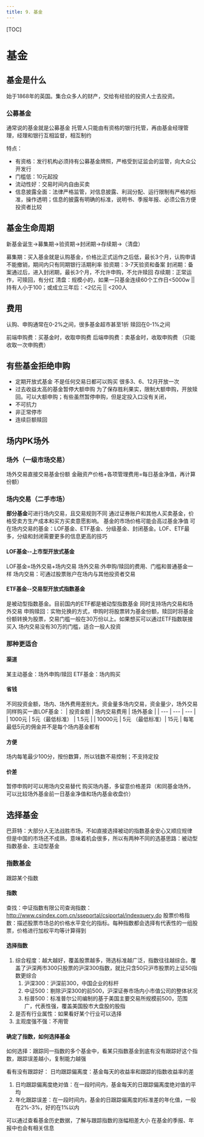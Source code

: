 ```yaml
---
title: 9. 基金
---
```


[TOC]

# 基金
## 基金是什么
始于1868年的英国。集合众多人的财产，交给有经验的投资人士去投资。

### 公募基金
通常说的基金就是公募基金
托管人只能由有资格的银行托管，再由基金经理管理，经理和银行互相监督，相互制约

特点：
* 有资格：发行机构必须持有公募基金牌照，严格受到证监会的监管，向大众公开发行
* 门槛低：10元起投
* 流动性好：交易时间内自由买卖
* 信息披露全面：法律严格监管，对信息披露、利润分配、运行限制有严格的标准，操作透明；信息的披露有明确的标准，说明书、季报年报、必须公告方便投资者比较

## 基金生命周期
新基金诞生->募集期->验资期->封闭期->存续期->（清盘）

募集期：买入基金就是认购基金，价格比正式运作之后低，最长3个月，认购申请不能撤销，期间内只有同期银行活期利率
验资期：3-7天验资和备案
封闭期：备案通过后，进入封闭期，最长3个月，不允许申购，不允许赎回
存续期：正常运作，可赎回，有分红
清盘：规模小的，如果一只基金连续60个工作日<5000w || 持有人小于100；或成立三年后：<2亿元 || <200人

## 费用
认购、申购通常在0-2%之间，很多基金超市甚至1折
赎回在0-1%之间

前端申购费：买基金时，收取申购费
后端申购费：卖基金时，收取申购费
（只能收取一次申购费）

## 有些基金拒绝申购
* 定期开放式基金
不是任何交易日都可以购买
很多3、6、12月开放一次
* 过去收益太高的基金暂停大额申购
为了保存胜利果实，限制大额申购，开放赎回。可以大额申购；有些虽然暂停申购，但是定投入口没有关闭，
* 不可抗力
* 非正常停市
* 连续巨额赎回

## 场内PK场外
[](./media/场内PK场外.png)

### 场外（一级市场交易）
场外交易直接交易基金份额
金融资产价格+各项管理费用=每日基金净值，再计算份额）
### 场内交易（二手市场）
**部分基金**可进行场内交易，且交易规则不同 
通过证券账户和其他人买卖基金，价格受卖方生产成本和买方买卖意愿影响。
基金的市场价格可能会高过基金净值
可在场内交易的基金：LOF基金、ETF基金、分级基金、封闭基金。LOF、ETF最多，分级和封闭需要更多的信息更高的技巧
#### LOF基金--上市型开放式基金
LOF基金=场外交易+场内交易
场外交易:外申购/赎回的费用、门槛和普通基金一样
场内交易：可通过股票账户在场内与其他投资者交易
#### ETF基金--交易型开放式指数基金
是被动型指数基金。目前国内的ETF都是被动型指数基金
同时支持场内交易和场外交易
申购赎回：实物兑换的方式，申购时将股票转为基金份额，赎回时将基金份额转换为股票，交易门槛一般在30万份以上。如果想买可以通过ETF指数联接买入
场内交易没有30万的门槛，适合一般人投资
### 那种更适合
#### 渠道
某主动基金：场外申购/赎回
ETF基金：场内购买
#### 省钱
不同投资金额，场内、场外费用差别大。资金量多场内交易，资金量少，场外交易
同样购买一直LOF基金：
| 投资金额 | 场内交易费用 | 场外基金 |
| --- | --- | --- |
| 1000元 | 5元（最低标准） | 1.5元 | 
| 10000元 | 5元 （最低标准）| 15元 |
每笔最低5元的佣金并不是每个场内基金都有
#### 方便
场内每笔最少100分，按份数算，所以钱数不易控制；不支持定投
#### 价差
暂停申购时可以用场内交易替代
购买场内基，多留意价格差异（和同基金场外，可以比较场外基金前一日基金净值和场内基金收盘价）

## 选择基金
巴菲特：大部分人无法战胜市场，不如直接选择被动的指数基金安心又顺应规律
但是中国的市场还不成熟，意味着机会很多，所以有两种不同的选基思路：被动型指数基金、主动型基金
### 指数基金
跟踪某个指数
#### 指数
查找：中证指数有限公司查询指数：http://www.csindex.com.cn/sseportal/csiportal/indexquery.do
股票价格指数：描述股票市场总的价格水平变化的指标。每种指数都会选择有代表性的一组股票，价格进行加权平均等计算得到
#### 选择指数
1. 综合程度：越大越好，覆盖股票越多，筛选标准越广泛，指数往往越综合。覆盖了沪深两市300只股票的沪深300指数，就比只含50只沪市股票的上证50指数更综合
    1. 沪深300：沪深前300，中国企业的标杆
    2. 中证500：剔除沪深300的前500，沪深证券市场内小市值公司的整体状况
    3. 标普500：标准普尔公司编制的基于美国主要交易所规模前500，范围广，代表性强，覆盖美国股市大盘股的股指
2. 是否有行业属性：如果看好某个行业可以选择
3. 主观度强不强：不用管
#### 确定了指数，如何选择基金
如何选择：跟踪同一指数的多个基金中，看某只指数基金到底有没有跟踪好这个指数，跟踪误差越小，复制能力越强

看有没有跟踪好：
日均跟踪偏离度：基金每天的收益率和跟踪的指数收益率的差
1. 日均跟踪偏离度绝对值：在一段时间内，基金每天的日跟踪偏离度绝对值的平均
2. 年化跟踪误差：在一段时间内，基金的日跟踪偏离度的标准差的年化值，一般在2%-3%，好的在1%以内

可以通过查看基金历史数据，了解与跟踪指数的涨幅相差大小
在基金的季报、年报中也会有相关信息
#### 

                      